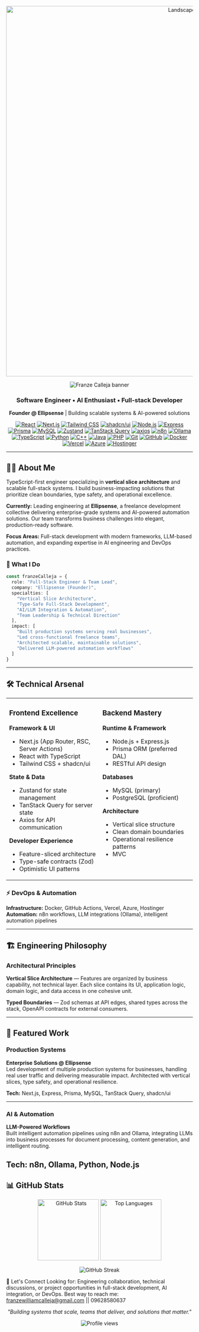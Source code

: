 <!-- Hero GIF -->
<p align="center">
  <img src="https://i.pinimg.com/736x/6c/02/cf/6c02cf6c050def4cb1883760d78f63f0.jpg" alt="Landscape animation" width="1000" />
</p>

<!-- Banner -->
<p align="center">
  <img src="https://capsule-render.vercel.app/api?type=waving&height=180&text=Franze%20Calleja&fontAlign=50&fontAlignY=40&color=0:8B4513,100:A0522D&fontColor=ffffff" alt="Franze Calleja banner" />
</p>

<h3 align="center">Software Engineer • AI Enthusiast • Full-stack Developer</h3>

<p align="center">
  <strong>Founder @ Ellipsense</strong> | Building scalable systems & AI-powered solutions
</p>
<p align="center">
  <a href="https://react.dev/"><img alt="React" src="https://img.shields.io/badge/React-61DAFB?logo=react&logoColor=white"></a>
  <a href="https://nextjs.org/"><img alt="Next.js" src="https://img.shields.io/badge/Next.js-000000?logo=next.js&logoColor=white"></a>
  <a href="https://tailwindcss.com/"><img alt="Tailwind CSS" src="https://img.shields.io/badge/Tailwind-06B6D4?logo=tailwindcss&logoColor=white"></a>
  <a href="https://ui.shadcn.com/"><img alt="shadcn/ui" src="https://img.shields.io/badge/shadcn/ui-111111"></a>
  <a href="https://nodejs.org/"><img alt="Node.js" src="https://img.shields.io/badge/Node.js-339933?logo=node.js&logoColor=white"></a>
  <a href="https://expressjs.com/"><img alt="Express" src="https://img.shields.io/badge/Express-000000?logo=express&logoColor=white"></a>
  <a href="https://www.prisma.io/"><img alt="Prisma" src="https://img.shields.io/badge/Prisma-2D3748?logo=prisma&logoColor=white"></a>
  <a href="https://www.mysql.com/"><img alt="MySQL" src="https://img.shields.io/badge/MySQL-4479A1?logo=mysql&logoColor=white"></a>
  <a href="https://github.com/pmndrs/zustand"><img alt="Zustand" src="https://img.shields.io/badge/Zustand-463A3A"></a>
  <a href="https://tanstack.com/query/latest"><img alt="TanStack Query" src="https://img.shields.io/badge/TanStack%20Query-FF4154?logo=reactquery&logoColor=white"></a>
  <a href="https://axios-http.com/"><img alt="axios" src="https://img.shields.io/badge/axios-5A29E4?logo=axios&logoColor=white"></a>
  <a href="https://n8n.io/"><img alt="n8n" src="https://img.shields.io/badge/n8n-EA4C89?logo=n8n&logoColor=white"></a>
  <a href="https://ollama.ai/"><img alt="Ollama" src="https://img.shields.io/badge/Ollama-000000?logo=ollama&logoColor=white"></a>
  <a href="https://www.typescriptlang.org/"><img alt="TypeScript" src="https://img.shields.io/badge/TypeScript-3178C6?logo=typescript&logoColor=white"></a>
  <a href="https://www.python.org/"><img alt="Python" src="https://img.shields.io/badge/Python-3776AB?logo=python&logoColor=white"></a>
  <a href="https://isocpp.org/"><img alt="C++" src="https://img.shields.io/badge/C++-00599C?logo=cplusplus&logoColor=white"></a>
  <a href="https://www.java.com/"><img alt="Java" src="https://img.shields.io/badge/Java-007396?logo=openjdk&logoColor=white"></a>
  <a href="https://www.php.net/"><img alt="PHP" src="https://img.shields.io/badge/PHP-777BB4?logo=php&logoColor=white"></a>
  <a href="https://git-scm.com/"><img alt="Git" src="https://img.shields.io/badge/Git-F05032?logo=git&logoColor=white"></a>
  <a href="https://github.com/"><img alt="GitHub" src="https://img.shields.io/badge/GitHub-181717?logo=github&logoColor=white"></a>
  <a href="https://www.docker.com/"><img alt="Docker" src="https://img.shields.io/badge/Docker-2496ED?logo=docker&logoColor=white"></a>
  <a href="https://vercel.com/"><img alt="Vercel" src="https://img.shields.io/badge/Vercel-000000?logo=vercel&logoColor=white"></a>
  <a href="https://azure.microsoft.com/"><img alt="Azure" src="https://img.shields.io/badge/Azure-0078D4?logo=microsoftazure&logoColor=white"></a>
  <a href="https://www.hostinger.com/"><img alt="Hostinger" src="https://img.shields.io/badge/Hostinger-673DE6?logo=hostinger&logoColor=white"></a>
</p>



---

## 👨‍💻 About Me

TypeScript-first engineer specializing in **vertical slice architecture** and scalable full-stack systems. I build business-impacting solutions that prioritize clean boundaries, type safety, and operational excellence.

**Currently:** Leading engineering at **Ellipsense**, a freelance development collective delivering enterprise-grade systems and AI-powered automation solutions. Our team transforms business challenges into elegant, production-ready software.

**Focus Areas:** Full-stack development with modern frameworks, LLM-based automation, and expanding expertise in AI engineering and DevOps practices.

### 🎯 What I Do

```typescript
const franzeCalleja = {
  role: "Full-Stack Engineer & Team Lead",
  company: "Ellipsense (Founder)",
  specialties: [
    "Vertical Slice Architecture",
    "Type-Safe Full-Stack Development", 
    "AI/LLM Integration & Automation",
    "Team Leadership & Technical Direction"
  ],
  impact: [
    "Built production systems serving real businesses",
    "Led cross-functional freelance teams",
    "Architected scalable, maintainable solutions",
    "Delivered LLM-powered automation workflows"
  ]
}
```

---

## 🛠️ Technical Arsenal

<table>
  <tr>
    <td valign="top" width="50%">

### Frontend Excellence
**Framework & UI**
- Next.js (App Router, RSC, Server Actions)
- React with TypeScript
- Tailwind CSS + shadcn/ui

**State & Data**
- Zustand for state management
- TanStack Query for server state
- Axios for API communication

**Developer Experience**
- Feature-sliced architecture
- Type-safe contracts (Zod)
- Optimistic UI patterns

</td>
<td valign="top" width="50%">

### Backend Mastery
**Runtime & Framework**
- Node.js + Express.js
- Prisma ORM (preferred DAL)
- RESTful API design

**Databases**
- MySQL (primary)
- PostgreSQL (proficient)

**Architecture**
- Vertical slice structure
- Clean domain boundaries
- Operational resilience patterns
- MVC

</td>
  </tr>
</table>

### ⚡ DevOps & Automation
**Infrastructure:** Docker, GitHub Actions, Vercel, Azure, Hostinger  
**Automation:** n8n workflows, LLM integrations (Ollama), intelligent automation pipelines  


---

## 🏗️ Engineering Philosophy

### Architectural Principles
**Vertical Slice Architecture** — Features are organized by business capability, not technical layer. Each slice contains its UI, application logic, domain logic, and data access in one cohesive unit.

**Typed Boundaries** — Zod schemas at API edges, shared types across the stack, OpenAPI contracts for external consumers.

---

## 🚀 Featured Work

### Production Systems
**Enterprise Solutions @ Ellipsense**  
Led development of multiple production systems for businesses, handling real user traffic and delivering measurable impact. Architected with vertical slices, type safety, and operational resilience.

**Tech:** Next.js, Express, Prisma, MySQL, TanStack Query, shadcn/ui

---

### AI & Automation
**LLM-Powered Workflows**  
Built intelligent automation pipelines using n8n and Ollama, integrating LLMs into business processes for document processing, content generation, and intelligent routing.

**Tech:** n8n, Ollama, Python, Node.js
---

## 📊 GitHub Stats
<p align="center">
  <img src="https://github-readme-stats.vercel.app/api?username=franze-calleja&show_icons=true&theme=dark&hide_border=true&bg_color=0D1117" alt="GitHub Stats" height="165">
  <img src="https://github-readme-stats.vercel.app/api/top-langs/?username=franze-calleja&layout=compact&theme=dark&hide_border=true&bg_color=0D1117" alt="Top Languages" height="165">
</p>
<p align="center">
  <img src="https://github-readme-streak-stats.herokuapp.com/?user=franze-calleja&theme=dark&hide_border=true&background=0D1117" alt="GitHub Streak" />
</p>

🤝 Let's Connect
Looking for: Engineering collaboration, technical discussions, or project opportunities in full-stack development, AI integration, or DevOps.
Best way to reach me: franzewilliamcalleja@gmail.com || 09628580637

<p align="center">
  <i>"Building systems that scale, teams that deliver, and solutions that matter."</i>
</p>
<p align="center">
  <img src="https://komarev.com/ghpvc/?username=franze-calleja&color=blueviolet&style=flat-square&label=Profile+Views" alt="Profile views" />
</p>
